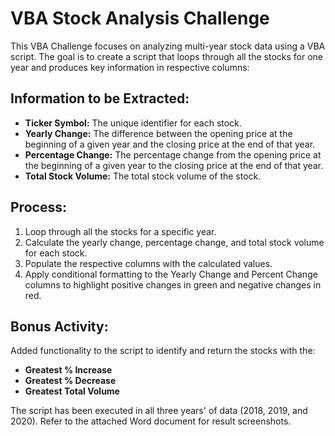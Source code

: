 # VBA Stock Analysis Challenge

This VBA Challenge focuses on analyzing multi-year stock data using a VBA script. The goal is to create a script that loops through all the stocks for one year and produces key information in respective columns:

## Information to be Extracted:

- **Ticker Symbol:** The unique identifier for each stock.
- **Yearly Change:** The difference between the opening price at the beginning of a given year and the closing price at the end of that year.
- **Percentage Change:** The percentage change from the opening price at the beginning of a given year to the closing price at the end of that year.
- **Total Stock Volume:** The total stock volume of the stock.

## Process:

1. Loop through all the stocks for a specific year.
2. Calculate the yearly change, percentage change, and total stock volume for each stock.
3. Populate the respective columns with the calculated values.
4. Apply conditional formatting to the Yearly Change and Percent Change columns to highlight positive changes in green and negative changes in red.

## Bonus Activity:

Added functionality to the script to identify and return the stocks with the:

- **Greatest % Increase**
- **Greatest % Decrease**
- **Greatest Total Volume**

The script has been executed in all three years' of data (2018, 2019, and 2020). Refer to the attached Word document for result screenshots.

